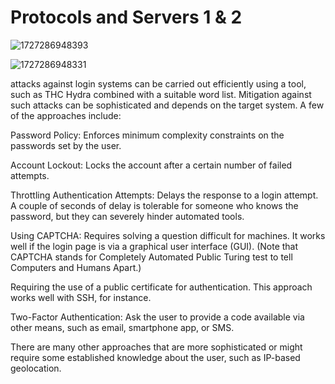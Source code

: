 # Protocols and Servers 1 & 2 

![1727286948393](https://github.com/user-attachments/assets/c4fd78f6-949a-4475-83a8-74c7dcb8e2a4)



![1727286948331](https://github.com/user-attachments/assets/6a785adb-4ab3-462b-a645-6f6fc926e676)





attacks against login systems can be carried out efficiently using a tool, such as THC Hydra combined with a suitable word list. Mitigation against such attacks can be sophisticated and depends on the target system. A few of the approaches include:

Password Policy: Enforces minimum complexity constraints on the passwords set by the user.

Account Lockout: Locks the account after a certain number of failed attempts.

Throttling Authentication Attempts: Delays the response to a login attempt. A couple of seconds of delay is tolerable for someone who knows the password, but they can severely hinder automated tools.

Using CAPTCHA: Requires solving a question difficult for machines. It works well if the login page is via a graphical user interface (GUI). (Note that CAPTCHA stands for Completely Automated Public Turing test to tell Computers and Humans Apart.)

Requiring the use of a public certificate for authentication. This approach works well with SSH, for instance.

Two-Factor Authentication: Ask the user to provide a code available via other means, such as email, smartphone app, or SMS.

There are many other approaches that are more sophisticated or might require some established knowledge about the user, such as IP-based geolocation.
